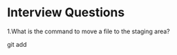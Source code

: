 # Interview Questions

1.What is the command to move a file to the staging area?

git add <file-name>